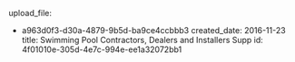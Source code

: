 upload_file:
  - a963d0f3-d30a-4879-9b5d-ba9ce4ccbbb3
created_date: 2016-11-23
title: Swimming Pool Contractors, Dealers and Installers Supp
id: 4f01010e-305d-4e7c-994e-ee1a32072bb1
